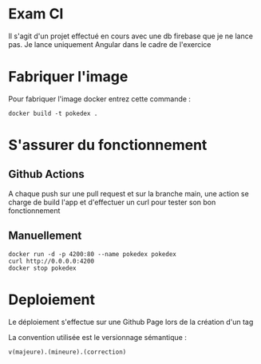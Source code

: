 # Exam CI

Il s'agit d'un projet effectué en cours avec une db firebase que je ne lance pas. Je lance uniquement Angular dans le cadre de l'exercice

# Fabriquer l'image

Pour fabriquer l'image docker entrez cette commande :
```
docker build -t pokedex .
```

# S'assurer du fonctionnement

## Github Actions 
A chaque push sur une pull request et sur la branche main, une action se charge de build l'app et d'effectuer un curl pour tester son bon fonctionnement

## Manuellement
```
docker run -d -p 4200:80 --name pokedex pokedex
curl http://0.0.0.0:4200
docker stop pokedex 
```

# Deploiement

Le déploiement s'effectue sur une Github Page lors de la création d'un tag

La convention utilisée est le versionnage sémantique :

    v(majeure).(mineure).(correction)

